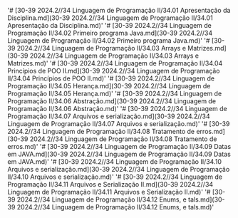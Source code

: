 
'# [30-39 2024.2//34 Linguagem de Programação II/34.01 Apresentação da Disciplina.md](30-39 2024.2//34 Linguagem de Programação II/34.01 Apresentação da Disciplina.md)'
'# [30-39 2024.2//34 Linguagem de Programação II/34.02 Primeiro programa Java.md](30-39 2024.2//34 Linguagem de Programação II/34.02 Primeiro programa Java.md)'
'# [30-39 2024.2//34 Linguagem de Programação II/34.03 Arrays e Matrizes.md](30-39 2024.2//34 Linguagem de Programação II/34.03 Arrays e Matrizes.md)'
'# [30-39 2024.2//34 Linguagem de Programação II/34.04 Princípios de POO II.md](30-39 2024.2//34 Linguagem de Programação II/34.04 Princípios de POO II.md)'
'# [30-39 2024.2//34 Linguagem de Programação II/34.05 Herança.md](30-39 2024.2//34 Linguagem de Programação II/34.05 Herança.md)'
'# [30-39 2024.2//34 Linguagem de Programação II/34.06 Abstração.md](30-39 2024.2//34 Linguagem de Programação II/34.06 Abstração.md)'
'# [30-39 2024.2//34 Linguagem de Programação II/34.07 Arquivos e serialização.md](30-39 2024.2//34 Linguagem de Programação II/34.07 Arquivos e serialização.md)'
'# [30-39 2024.2//34 Linguagem de Programação II/34.08 Tratamento de erros.md](30-39 2024.2//34 Linguagem de Programação II/34.08 Tratamento de erros.md)'
'# [30-39 2024.2//34 Linguagem de Programação II/34.09 Datas em JAVA.md](30-39 2024.2//34 Linguagem de Programação II/34.09 Datas em JAVA.md)'
'# [30-39 2024.2//34 Linguagem de Programação II/34.10 Arquivos e serialização.md](30-39 2024.2//34 Linguagem de Programação II/34.10 Arquivos e serialização.md)'
'# [30-39 2024.2//34 Linguagem de Programação II/34.11 Arquivos e Serialização II.md](30-39 2024.2//34 Linguagem de Programação II/34.11 Arquivos e Serialização II.md)'
'# [30-39 2024.2//34 Linguagem de Programação II/34.12 Enums, e tals.md](30-39 2024.2//34 Linguagem de Programação II/34.12 Enums, e tals.md)'
